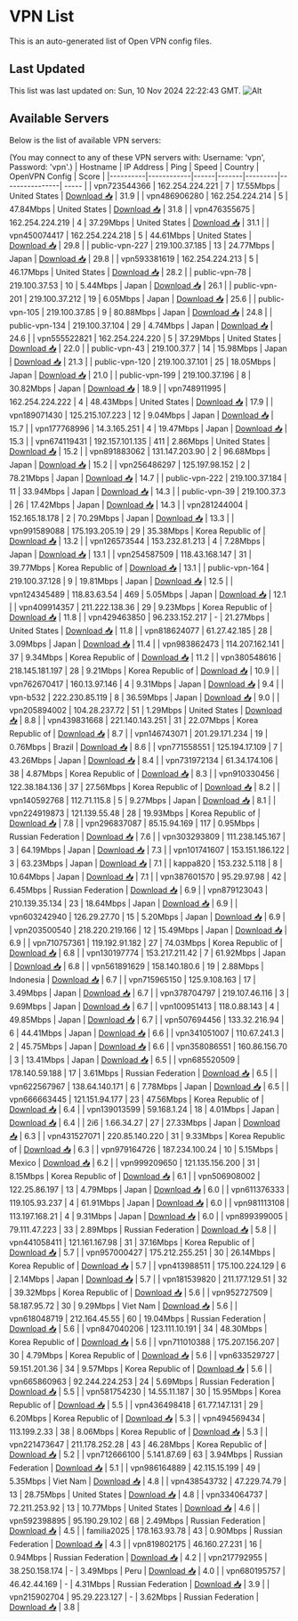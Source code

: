 # VPN List

This is an auto-generated list of Open VPN config files.

## Last Updated

This list was last updated on: Sun, 10 Nov 2024 22:22:43 GMT.
![Alt](https://repobeats.axiom.co/api/embed/186b98318ef1479477931607c1ad7d823f12451f.svg "Repobeats analytics image")

## Available Servers

Below is the list of available VPN servers:

(You may connect to any of these VPN servers with: Username: 'vpn', Password: 'vpn'.)
| Hostname | IP Address | Ping | Speed | Country | OpenVPN Config | Score |
|----------|------------|------|-------|---------|----------------| ----- |
| vpn723544366 | 162.254.224.221 | 7 | 17.55Mbps | United States | [Download 📥](./configs/server_0_US.ovpn) | 31.9 |
| vpn486906280 | 162.254.224.214 | 5 | 47.84Mbps | United States | [Download 📥](./configs/server_1_US.ovpn) | 31.8 |
| vpn476355675 | 162.254.224.219 | 4 | 37.29Mbps | United States | [Download 📥](./configs/server_2_US.ovpn) | 31.1 |
| vpn450074417 | 162.254.224.218 | 5 | 44.61Mbps | United States | [Download 📥](./configs/server_3_US.ovpn) | 29.8 |
| public-vpn-227 | 219.100.37.185 | 13 | 24.77Mbps | Japan | [Download 📥](./configs/server_4_JP.ovpn) | 29.8 |
| vpn593381619 | 162.254.224.213 | 5 | 46.17Mbps | United States | [Download 📥](./configs/server_5_US.ovpn) | 28.2 |
| public-vpn-78 | 219.100.37.53 | 10 | 5.44Mbps | Japan | [Download 📥](./configs/server_6_JP.ovpn) | 26.1 |
| public-vpn-201 | 219.100.37.212 | 19 | 6.05Mbps | Japan | [Download 📥](./configs/server_7_JP.ovpn) | 25.6 |
| public-vpn-105 | 219.100.37.85 | 9 | 80.88Mbps | Japan | [Download 📥](./configs/server_8_JP.ovpn) | 24.8 |
| public-vpn-134 | 219.100.37.104 | 29 | 4.74Mbps | Japan | [Download 📥](./configs/server_9_JP.ovpn) | 24.6 |
| vpn555522821 | 162.254.224.220 | 5 | 37.29Mbps | United States | [Download 📥](./configs/server_10_US.ovpn) | 22.0 |
| public-vpn-43 | 219.100.37.7 | 14 | 15.98Mbps | Japan | [Download 📥](./configs/server_11_JP.ovpn) | 21.3 |
| public-vpn-120 | 219.100.37.101 | 25 | 18.05Mbps | Japan | [Download 📥](./configs/server_12_JP.ovpn) | 21.0 |
| public-vpn-199 | 219.100.37.196 | 8 | 30.82Mbps | Japan | [Download 📥](./configs/server_13_JP.ovpn) | 18.9 |
| vpn748911995 | 162.254.224.222 | 4 | 48.43Mbps | United States | [Download 📥](./configs/server_14_US.ovpn) | 17.9 |
| vpn189071430 | 125.215.107.223 | 12 | 9.04Mbps | Japan | [Download 📥](./configs/server_15_JP.ovpn) | 15.7 |
| vpn177768996 | 14.3.165.251 | 4 | 19.47Mbps | Japan | [Download 📥](./configs/server_16_JP.ovpn) | 15.3 |
| vpn674119431 | 192.157.101.135 | 411 | 2.86Mbps | United States | [Download 📥](./configs/server_17_US.ovpn) | 15.2 |
| vpn891883062 | 131.147.203.90 | 2 | 96.68Mbps | Japan | [Download 📥](./configs/server_18_JP.ovpn) | 15.2 |
| vpn256486297 | 125.197.98.152 | 2 | 78.21Mbps | Japan | [Download 📥](./configs/server_19_JP.ovpn) | 14.7 |
| public-vpn-222 | 219.100.37.184 | 11 | 33.94Mbps | Japan | [Download 📥](./configs/server_20_JP.ovpn) | 14.3 |
| public-vpn-39 | 219.100.37.3 | 26 | 17.42Mbps | Japan | [Download 📥](./configs/server_21_JP.ovpn) | 14.3 |
| vpn281244004 | 152.165.18.178 | 2 | 70.29Mbps | Japan | [Download 📥](./configs/server_22_JP.ovpn) | 13.3 |
| vpn991589088 | 175.193.205.19 | 29 | 35.38Mbps | Korea Republic of | [Download 📥](./configs/server_23_KR.ovpn) | 13.2 |
| vpn126573544 | 153.232.81.213 | 4 | 7.28Mbps | Japan | [Download 📥](./configs/server_24_JP.ovpn) | 13.1 |
| vpn254587509 | 118.43.168.147 | 31 | 39.77Mbps | Korea Republic of | [Download 📥](./configs/server_25_KR.ovpn) | 13.1 |
| public-vpn-164 | 219.100.37.128 | 9 | 19.81Mbps | Japan | [Download 📥](./configs/server_26_JP.ovpn) | 12.5 |
| vpn124345489 | 118.83.63.54 | 469 | 5.05Mbps | Japan | [Download 📥](./configs/server_27_JP.ovpn) | 12.1 |
| vpn409914357 | 211.222.138.36 | 29 | 9.23Mbps | Korea Republic of | [Download 📥](./configs/server_28_KR.ovpn) | 11.8 |
| vpn429463850 | 96.233.152.217 | - | 21.27Mbps | United States | [Download 📥](./configs/server_29_US.ovpn) | 11.8 |
| vpn818624077 | 61.27.42.185 | 28 | 3.09Mbps | Japan | [Download 📥](./configs/server_30_JP.ovpn) | 11.4 |
| vpn983862473 | 114.207.162.141 | 37 | 9.34Mbps | Korea Republic of | [Download 📥](./configs/server_31_KR.ovpn) | 11.2 |
| vpn380548616 | 218.145.181.197 | 28 | 9.21Mbps | Korea Republic of | [Download 📥](./configs/server_32_KR.ovpn) | 10.9 |
| vpn762670417 | 160.13.97.146 | 4 | 9.31Mbps | Japan | [Download 📥](./configs/server_33_JP.ovpn) | 9.4 |
| vpn-b532 | 222.230.85.119 | 8 | 36.59Mbps | Japan | [Download 📥](./configs/server_34_JP.ovpn) | 9.0 |
| vpn205894002 | 104.28.237.72 | 51 | 1.29Mbps | United States | [Download 📥](./configs/server_35_US.ovpn) | 8.8 |
| vpn439831668 | 221.140.143.251 | 31 | 22.07Mbps | Korea Republic of | [Download 📥](./configs/server_36_KR.ovpn) | 8.7 |
| vpn146743071 | 201.29.171.234 | 19 | 0.76Mbps | Brazil | [Download 📥](./configs/server_37_BR.ovpn) | 8.6 |
| vpn771558551 | 125.194.17.109 | 7 | 43.26Mbps | Japan | [Download 📥](./configs/server_38_JP.ovpn) | 8.4 |
| vpn731972134 | 61.34.174.106 | 38 | 4.87Mbps | Korea Republic of | [Download 📥](./configs/server_39_KR.ovpn) | 8.3 |
| vpn910330456 | 122.38.184.136 | 37 | 27.56Mbps | Korea Republic of | [Download 📥](./configs/server_40_KR.ovpn) | 8.2 |
| vpn140592768 | 112.71.115.8 | 5 | 9.27Mbps | Japan | [Download 📥](./configs/server_41_JP.ovpn) | 8.1 |
| vpn224919873 | 121.139.55.48 | 28 | 19.93Mbps | Korea Republic of | [Download 📥](./configs/server_42_KR.ovpn) | 7.8 |
| vpn296837087 | 85.15.94.169 | 117 | 0.95Mbps | Russian Federation | [Download 📥](./configs/server_43_RU.ovpn) | 7.6 |
| vpn303293809 | 111.238.145.167 | 3 | 64.19Mbps | Japan | [Download 📥](./configs/server_44_JP.ovpn) | 7.3 |
| vpn101741607 | 153.151.186.122 | 3 | 63.23Mbps | Japan | [Download 📥](./configs/server_45_JP.ovpn) | 7.1 |
| kappa820 | 153.232.5.118 | 8 | 10.64Mbps | Japan | [Download 📥](./configs/server_46_JP.ovpn) | 7.1 |
| vpn387601570 | 95.29.97.98 | 42 | 6.45Mbps | Russian Federation | [Download 📥](./configs/server_47_RU.ovpn) | 6.9 |
| vpn879123043 | 210.139.35.134 | 23 | 18.64Mbps | Japan | [Download 📥](./configs/server_48_JP.ovpn) | 6.9 |
| vpn603242940 | 126.29.27.70 | 15 | 5.20Mbps | Japan | [Download 📥](./configs/server_49_JP.ovpn) | 6.9 |
| vpn203500540 | 218.220.219.166 | 12 | 15.49Mbps | Japan | [Download 📥](./configs/server_50_JP.ovpn) | 6.9 |
| vpn710757361 | 119.192.91.182 | 27 | 74.03Mbps | Korea Republic of | [Download 📥](./configs/server_51_KR.ovpn) | 6.8 |
| vpn130197774 | 153.217.211.42 | 7 | 61.92Mbps | Japan | [Download 📥](./configs/server_52_JP.ovpn) | 6.8 |
| vpn561891629 | 158.140.180.6 | 19 | 2.88Mbps | Indonesia | [Download 📥](./configs/server_53_ID.ovpn) | 6.7 |
| vpn715965150 | 125.9.108.163 | 17 | 3.49Mbps | Japan | [Download 📥](./configs/server_54_JP.ovpn) | 6.7 |
| vpn378704797 | 219.107.46.116 | 3 | 9.69Mbps | Japan | [Download 📥](./configs/server_55_JP.ovpn) | 6.7 |
| vpn100951413 | 118.0.88.143 | 4 | 49.85Mbps | Japan | [Download 📥](./configs/server_56_JP.ovpn) | 6.7 |
| vpn507694456 | 133.32.216.94 | 6 | 44.41Mbps | Japan | [Download 📥](./configs/server_57_JP.ovpn) | 6.6 |
| vpn341051007 | 110.67.241.3 | 2 | 45.75Mbps | Japan | [Download 📥](./configs/server_58_JP.ovpn) | 6.6 |
| vpn358086551 | 160.86.156.70 | 3 | 13.41Mbps | Japan | [Download 📥](./configs/server_59_JP.ovpn) | 6.5 |
| vpn685520509 | 178.140.59.188 | 17 | 3.61Mbps | Russian Federation | [Download 📥](./configs/server_60_RU.ovpn) | 6.5 |
| vpn622567967 | 138.64.140.171 | 6 | 7.78Mbps | Japan | [Download 📥](./configs/server_61_JP.ovpn) | 6.5 |
| vpn666663445 | 121.151.94.177 | 23 | 47.56Mbps | Korea Republic of | [Download 📥](./configs/server_62_KR.ovpn) | 6.4 |
| vpn139013599 | 59.168.1.24 | 18 | 4.01Mbps | Japan | [Download 📥](./configs/server_63_JP.ovpn) | 6.4 |
| 2i6 | 1.66.34.27 | 27 | 27.33Mbps | Japan | [Download 📥](./configs/server_64_JP.ovpn) | 6.3 |
| vpn431527071 | 220.85.140.220 | 31 | 9.33Mbps | Korea Republic of | [Download 📥](./configs/server_65_KR.ovpn) | 6.3 |
| vpn979164726 | 187.234.100.24 | 10 | 5.15Mbps | Mexico | [Download 📥](./configs/server_66_MX.ovpn) | 6.2 |
| vpn999209650 | 121.135.156.200 | 31 | 8.15Mbps | Korea Republic of | [Download 📥](./configs/server_67_KR.ovpn) | 6.1 |
| vpn506908002 | 122.25.86.197 | 13 | 4.79Mbps | Japan | [Download 📥](./configs/server_68_JP.ovpn) | 6.0 |
| vpn611376333 | 119.105.93.237 | 4 | 61.91Mbps | Japan | [Download 📥](./configs/server_69_JP.ovpn) | 6.0 |
| vpn981113108 | 113.197.168.21 | 4 | 9.31Mbps | Japan | [Download 📥](./configs/server_70_JP.ovpn) | 6.0 |
| vpn899399005 | 79.111.47.223 | 33 | 2.89Mbps | Russian Federation | [Download 📥](./configs/server_71_RU.ovpn) | 5.8 |
| vpn441058411 | 121.161.167.98 | 31 | 37.16Mbps | Korea Republic of | [Download 📥](./configs/server_72_KR.ovpn) | 5.7 |
| vpn957000427 | 175.212.255.251 | 30 | 26.14Mbps | Korea Republic of | [Download 📥](./configs/server_73_KR.ovpn) | 5.7 |
| vpn413988511 | 175.100.224.129 | 6 | 2.14Mbps | Japan | [Download 📥](./configs/server_74_JP.ovpn) | 5.7 |
| vpn181539820 | 211.177.129.51 | 32 | 39.32Mbps | Korea Republic of | [Download 📥](./configs/server_75_KR.ovpn) | 5.6 |
| vpn952727509 | 58.187.95.72 | 30 | 9.29Mbps | Viet Nam | [Download 📥](./configs/server_76_VN.ovpn) | 5.6 |
| vpn618048719 | 212.164.45.55 | 60 | 19.04Mbps | Russian Federation | [Download 📥](./configs/server_77_RU.ovpn) | 5.6 |
| vpn847040206 | 123.111.10.191 | 34 | 48.30Mbps | Korea Republic of | [Download 📥](./configs/server_78_KR.ovpn) | 5.6 |
| vpn711010388 | 175.207.156.207 | 30 | 4.79Mbps | Korea Republic of | [Download 📥](./configs/server_79_KR.ovpn) | 5.6 |
| vpn633529727 | 59.151.201.36 | 34 | 9.57Mbps | Korea Republic of | [Download 📥](./configs/server_80_KR.ovpn) | 5.6 |
| vpn665860963 | 92.244.224.253 | 24 | 5.69Mbps | Russian Federation | [Download 📥](./configs/server_81_RU.ovpn) | 5.5 |
| vpn581754230 | 14.55.11.187 | 30 | 15.95Mbps | Korea Republic of | [Download 📥](./configs/server_82_KR.ovpn) | 5.5 |
| vpn436498418 | 61.77.147.131 | 29 | 6.20Mbps | Korea Republic of | [Download 📥](./configs/server_83_KR.ovpn) | 5.3 |
| vpn494569434 | 113.199.2.33 | 38 | 8.06Mbps | Korea Republic of | [Download 📥](./configs/server_84_KR.ovpn) | 5.3 |
| vpn221473647 | 211.178.252.28 | 43 | 46.28Mbps | Korea Republic of | [Download 📥](./configs/server_85_KR.ovpn) | 5.2 |
| vpn712666100 | 5.141.87.69 | 63 | 3.94Mbps | Russian Federation | [Download 📥](./configs/server_86_RU.ovpn) | 5.1 |
| vpn986164889 | 42.115.15.199 | 49 | 5.35Mbps | Viet Nam | [Download 📥](./configs/server_87_VN.ovpn) | 4.8 |
| vpn438543732 | 47.229.74.79 | 13 | 28.75Mbps | United States | [Download 📥](./configs/server_88_US.ovpn) | 4.8 |
| vpn334064737 | 72.211.253.92 | 13 | 10.77Mbps | United States | [Download 📥](./configs/server_89_US.ovpn) | 4.6 |
| vpn592398895 | 95.190.29.102 | 68 | 2.49Mbps | Russian Federation | [Download 📥](./configs/server_90_RU.ovpn) | 4.5 |
| familia2025 | 178.163.93.78 | 43 | 0.90Mbps | Russian Federation | [Download 📥](./configs/server_91_RU.ovpn) | 4.3 |
| vpn819802175 | 46.160.27.231 | 16 | 0.94Mbps | Russian Federation | [Download 📥](./configs/server_92_RU.ovpn) | 4.2 |
| vpn217792955 | 38.250.158.174 | - | 3.49Mbps | Peru | [Download 📥](./configs/server_93_PE.ovpn) | 4.0 |
| vpn680195757 | 46.42.44.169 | - | 4.31Mbps | Russian Federation | [Download 📥](./configs/server_94_RU.ovpn) | 3.9 |
| vpn215902704 | 95.29.223.127 | - | 3.62Mbps | Russian Federation | [Download 📥](./configs/server_95_RU.ovpn) | 3.8 |
